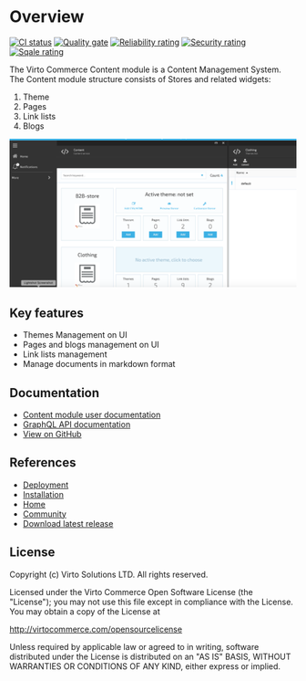 # Overview

[![CI status](https://github.com/VirtoCommerce/vc-module-content/workflows/Module%20CI/badge.svg?branch=dev)](https://github.com/VirtoCommerce/vc-module-content/actions?query=workflow%3A"Module+CI") [![Quality gate](https://sonarcloud.io/api/project_badges/measure?project=VirtoCommerce_vc-module-content&metric=alert_status&branch=dev)](https://sonarcloud.io/dashboard?id=VirtoCommerce_vc-module-content) [![Reliability rating](https://sonarcloud.io/api/project_badges/measure?project=VirtoCommerce_vc-module-content&metric=reliability_rating&branch=dev)](https://sonarcloud.io/dashboard?id=VirtoCommerce_vc-module-content) [![Security rating](https://sonarcloud.io/api/project_badges/measure?project=VirtoCommerce_vc-module-content&metric=security_rating&branch=dev)](https://sonarcloud.io/dashboard?id=VirtoCommerce_vc-module-content) [![Sqale rating](https://sonarcloud.io/api/project_badges/measure?project=VirtoCommerce_vc-module-content&metric=sqale_rating&branch=dev)](https://sonarcloud.io/dashboard?id=VirtoCommerce_vc-module-content)

The Virto Commerce Content module is a  Content Management System. The Content module structure consists of Stores and related widgets:

1. Theme
1. Pages
1. Link lists
1. Blogs

![Content Module](docs/media/screen-content-module.png)

## Key features

* Themes Management on UI
* Pages and blogs management on UI
* Link lists management
* Manage documents in markdown format

## Documentation

* [Content module user documentation](https://docs.virtocommerce.org/platform/user-guide/content/overview/)
* [GraphQL API documentation](https://docs.virtocommerce.org/platform/developer-guide/GraphQL-Storefront-API-Reference-xAPI/Content/overview/)
* [View on GitHub](https://github.com/VirtoCommerce/vc-module-content/)

## References

* [Deployment](https://docs.virtocommerce.org/platform/developer-guide/Tutorials-and-How-tos/Tutorials/deploy-module-from-source-code/)
* [Installation](https://docs.virtocommerce.org/platform/user-guide/modules-installation/)
* [Home](https://virtocommerce.com)
* [Community](https://www.virtocommerce.org)
* [Download latest release](https://github.com/VirtoCommerce/vc-module-content/releases/latest)

## License

Copyright (c) Virto Solutions LTD.  All rights reserved.

Licensed under the Virto Commerce Open Software License (the "License"); you
may not use this file except in compliance with the License. You may
obtain a copy of the License at

http://virtocommerce.com/opensourcelicense

Unless required by applicable law or agreed to in writing, software
distributed under the License is distributed on an "AS IS" BASIS,
WITHOUT WARRANTIES OR CONDITIONS OF ANY KIND, either express or
implied.
